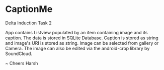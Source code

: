 # CaptionMe

Delta Induction Task 2

App contains Listview populated by an item containing image and its caption. The data is stored in SQLite Database. Caption is stored as 
string and image's URI is stored as string. Image can be selected from gallery or Camera. The image can also be edited via the 
android-crop library by SoundCloud.

~ Cheers Harsh
